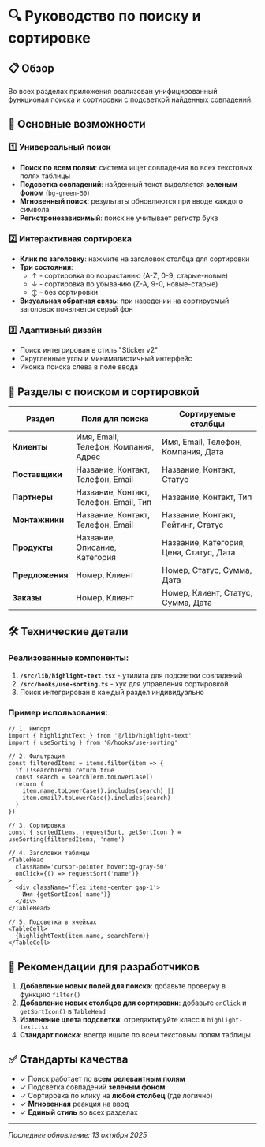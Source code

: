 # 🔍 Руководство по поиску и сортировке

## 📋 Обзор

Во всех разделах приложения реализован унифицированный функционал поиска и сортировки с подсветкой найденных совпадений.

## 🎨 Основные возможности

### 1️⃣ **Универсальный поиск**

- **Поиск по всем полям**: система ищет совпадения во всех текстовых полях таблицы
- **Подсветка совпадений**: найденный текст выделяется **зеленым фоном** (`bg-green-50`)
- **Мгновенный поиск**: результаты обновляются при вводе каждого символа
- **Регистронезависимый**: поиск не учитывает регистр букв

### 2️⃣ **Интерактивная сортировка**

- **Клик по заголовку**: нажмите на заголовок столбца для сортировки
- **Три состояния**:
  - ↑ - сортировка по возрастанию (A-Z, 0-9, старые-новые)
  - ↓ - сортировка по убыванию (Z-A, 9-0, новые-старые)
  - ↕️ - без сортировки
- **Визуальная обратная связь**: при наведении на сортируемый заголовок появляется серый фон

### 3️⃣ **Адаптивный дизайн**

- Поиск интегрирован в стиль "Sticker v2"
- Скругленные углы и минималистичный интерфейс
- Иконка поиска слева в поле ввода

## 📂 Разделы с поиском и сортировкой

| Раздел          | Поля для поиска                        | Сортируемые столбцы                     |
| --------------- | -------------------------------------- | --------------------------------------- |
| **Клиенты**     | Имя, Email, Телефон, Компания, Адрес   | Имя, Email, Телефон, Компания, Дата     |
| **Поставщики**  | Название, Контакт, Телефон, Email      | Название, Контакт, Статус               |
| **Партнеры**    | Название, Контакт, Телефон, Email, Тип | Название, Контакт, Тип                  |
| **Монтажники**  | Название, Контакт, Телефон, Email      | Название, Контакт, Рейтинг, Статус      |
| **Продукты**    | Название, Описание, Категория          | Название, Категория, Цена, Статус, Дата |
| **Предложения** | Номер, Клиент                          | Номер, Статус, Сумма, Дата              |
| **Заказы**      | Номер, Клиент                          | Номер, Клиент, Статус, Сумма, Дата      |

## 🛠️ Технические детали

### Реализованные компоненты:

1. **`/src/lib/highlight-text.tsx`** - утилита для подсветки совпадений
2. **`/src/hooks/use-sorting.ts`** - хук для управления сортировкой
3. Поиск интегрирован в каждый раздел индивидуально

### Пример использования:

```tsx
// 1. Импорт
import { highlightText } from '@/lib/highlight-text'
import { useSorting } from '@/hooks/use-sorting'

// 2. Фильтрация
const filteredItems = items.filter(item => {
  if (!searchTerm) return true
  const search = searchTerm.toLowerCase()
  return (
    item.name.toLowerCase().includes(search) ||
    item.email?.toLowerCase().includes(search)
  )
})

// 3. Сортировка
const { sortedItems, requestSort, getSortIcon } = useSorting(filteredItems, 'name')

// 4. Заголовки таблицы
<TableHead
  className='cursor-pointer hover:bg-gray-50'
  onClick={() => requestSort('name')}
>
  <div className='flex items-center gap-1'>
    Имя {getSortIcon('name')}
  </div>
</TableHead>

// 5. Подсветка в ячейках
<TableCell>
  {highlightText(item.name, searchTerm)}
</TableCell>
```

## 🎯 Рекомендации для разработчиков

1. **Добавление новых полей для поиска**: добавьте проверку в функцию `filter()`
2. **Добавление новых столбцов для сортировки**: добавьте `onClick` и `getSortIcon()` в `TableHead`
3. **Изменение цвета подсветки**: отредактируйте класс в `highlight-text.tsx`
4. **Стандарт поиска**: всегда ищите по всем текстовым полям таблицы

## ✅ Стандарты качества

- ✓ Поиск работает по **всем релевантным полям**
- ✓ Подсветка совпадений **зеленым фоном**
- ✓ Сортировка по клику на **любой столбец** (где логично)
- ✓ **Мгновенная** реакция на ввод
- ✓ **Единый стиль** во всех разделах

---

_Последнее обновление: 13 октября 2025_
